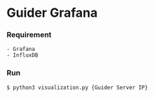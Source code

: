 # Guider Grafana

### Requirement
```
- Grafana
- InfluxDB
```

### Run
```sh
$ python3 visualization.py {Guider Server IP}
```